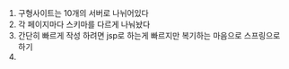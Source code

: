 1. 구형사이트는 10개의 서버로 나뉘어있다
2. 각 페이지마다 스키마를 다르게 나눠놨다
3. 간단히 빠르게 작성 하려면 jsp로 하는게 빠르지만 복기하는 마음으로 스프링으로 하기
4. 
